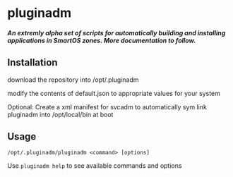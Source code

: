 # pluginadm

##### An extremly alpha set of scripts for automatically building and installing applications in SmartOS zones. More documentation to follow.

## Installation

download the repository into /opt/.pluginadm

modify the contents of default.json to appropriate values for your system

Optional: Create a xml manifest for svcadm to automatically sym link pluginadm into /opt/local/bin at boot

## Usage

`/opt/.pluginadm/pluginadm <command> [options]`

Use `pluginadm help` to see available commands and options

